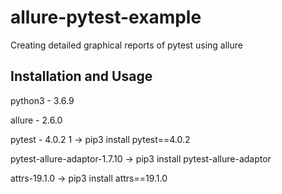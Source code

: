 # allure-pytest-example
Creating detailed graphical reports of pytest using allure


Installation and Usage
-

python3 - 3.6.9

allure  - 2.6.0 

pytest - 4.0.2           1     -> pip3 install pytest==4.0.2

pytest-allure-adaptor-1.7.10   -> pip3 install pytest-allure-adaptor

attrs-19.1.0                   -> pip3 install attrs==19.1.0
